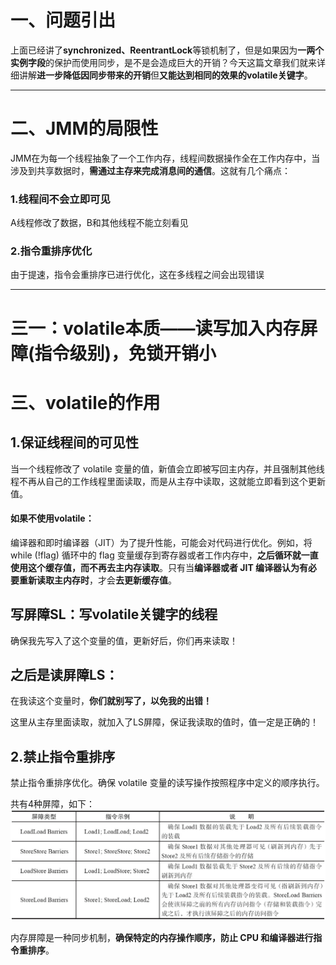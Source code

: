 # 一、问题引出
 上面已经讲了**synchronized、ReentrantLock**等锁机制了，但是如果因为**一两个实例字段**的保护而使用同步，是不是会造成巨大的开销？今天这篇文章我们就来详细讲解**进一步降低因同步带来的开销**但**又能达到相同的效果的volatile关键字**。

---
# 二、JMM的局限性

JMM在为每一个线程抽象了一个工作内存，线程间数据操作全在工作内存中，当涉及到共享数据时，**需通过主存来完成消息间的通信**。这就有几个痛点：

### 1.线程间不会立即可见
A线程修改了数据，B和其他线程不能立刻看见

### 2.指令重排序优化
由于提速，指令会重排序已进行优化，这在多线程之间会出现错误

----

# 三一：volatile本质——读写加入内存屏障(指令级别)，免锁开销小

# 三、volatile的作用

## 1.保证线程间的可见性
当一个线程修改了 volatile 变量的值，新值会立即被写回主内存，并且强制其他线程不再从自己的工作线程里面读取，而是从主存中读取，这就能立即看到这个更新值。

#### 如果不使用volatile：

编译器和即时编译器（JIT）为了提升性能，可能会对代码进行优化。例如，将 while (!flag) 循环中的 flag 变量缓存到寄存器或者工作内存中，**之后循环就一直使用这个缓存值，而不再去主内存读取**。只有当**编译器或者 JIT 编译器认为有必要重新读取主内存时**，才会**去更新缓存值**。

## 写屏障SL：写volatile关键字的线程

确保我先写入了这个变量的值，更新好后，你们再来读取！

## 之后是读屏障LS：
在我读这个变量时，**你们就别写了，以免我的出错！**

这里从主存里面读取，就加入了LS屏障，保证我读取的值时，值一定是正确的！


## 2.禁止指令重排序
禁止指令重排序优化。确保 volatile 变量的读写操作按照程序中定义的顺序执行。

共有4种屏障，如下：
![alt text](../../../../../img/指令重排序/4类重排序指令.png)


内存屏障是一种同步机制，**确保特定的内存操作顺序，防止 CPU 和编译器进行指令重排序**。


